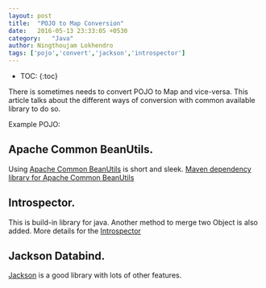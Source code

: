 ```yaml
---
layout: post
title:  "POJO to Map Conversion"
date:   2016-05-13 23:33:05 +0530
category:	"Java"
author:	Ningthoujam Lokhendro
tags: ['pojo','convert','jackson','introspector']
---
```

* TOC:
{:toc}

There is sometimes needs to convert POJO to Map and vice-versa. This article talks about the different ways of conversion with common available library to do so.

Example POJO:
<script src="https://gist.github.com/ningthoujam-lokhendro/fbc0ca3cf51333a230b4.js?file=Person.java"></script>

## Apache Common BeanUtils.
Using [Apache Common BeanUtils][Apache Common BeanUtils] is short and sleek.
[Maven dependency library for Apache Common BeanUtils][Maven dependency library for Apache Common BeanUtils]
<script src="https://gist.github.com/ningthoujam-lokhendro/fbc0ca3cf51333a230b4.js?file=ApacheCommonExample.java"></script>

## Introspector.
This is build-in library for java. Another method to merge two Object is also added.
More details for the [Introspector][Introspector]
<script src="https://gist.github.com/ningthoujam-lokhendro/fbc0ca3cf51333a230b4.js?file=IntrospectorExample.java"></script>

## Jackson Databind.
[Jackson][Jackson] is a good library with lots of other features.
<script src="https://gist.github.com/ningthoujam-lokhendro/fbc0ca3cf51333a230b4.js?file=JacksonExample.java"></script>

[Apache Common BeanUtils]: https://commons.apache.org/proper/commons-beanutils/download_beanutils.cgi
[Maven dependency library for Apache Common BeanUtils]: http://mvnrepository.com/artifact/commons-beanutils/commons-beanutils
[Introspector]: https://docs.oracle.com/javase/7/docs/api/java/beans/Introspector.html

[Jackson]: https://github.com/FasterXML/jackson-databind
